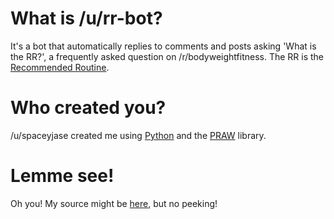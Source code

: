 # What is /u/rr-bot?

It's a bot that automatically replies to comments and posts asking 'What is the RR?', a frequently asked question on /r/bodyweightfitness. The RR is the [Recommended Routine](https://www.reddit.com/r/bodyweightfitness/wiki/kb/recommended_routine).

# Who created you?

/u/spaceyjase created me using [Python](https://www.python.org/) and the [PRAW](https://pypi.python.org/pypi/praw) library.

# Lemme see!

Oh you! My source might be [here](https://github.com/spaceyjase/scripts/tree/master/rrbot), but no peeking!
